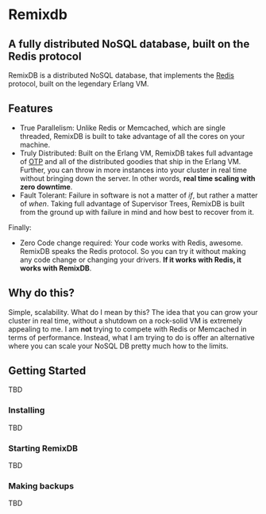 Remixdb
=======

## A fully distributed NoSQL database, built on the Redis protocol
RemixDB is a distributed NoSQL database, that implements the [Redis](http://redis.io) protocol, built on the legendary Erlang VM.


## Features
- True Parallelism: Unlike Redis or Memcached, which are single threaded, RemixDB is built to take advantage of all the cores on your machine.
- Truly Distributed: Built on the Erlang VM, RemixDB takes full advantage of [OTP](https://github.com/erlang/otp) and all of the distributed goodies that ship in the Erlang VM. Further, you can throw in more instances into your cluster in real time without bringing down the server. In other words, **real time scaling with zero downtime**.
- Fault Tolerant: Failure in software is not a matter of *if*, but rather a matter of *when*. Taking full advantage of Supervisor Trees, RemixDB is built from the ground up with failure in mind and how best to recover from it.

Finally:
- Zero Code change required: Your code works with Redis, awesome. RemixDB speaks the Redis protocol. So you can try it without making any code change or changing your drivers. **If it works with Redis, it works with RemixDB**.

## Why do this?
Simple, scalability. What do I mean by this? The idea that you can grow your cluster in real time, without a shutdown on a rock-solid VM is extremely appealing to me. I am **not** trying to compete with Redis or Memcached in terms of performance. Instead, what I am trying to do is offer an alternative where you can scale your NoSQL DB pretty much how to the limits.

## Getting Started
TBD
### Installing
TBD
### Starting RemixDB
TBD
### Making backups
TBD


